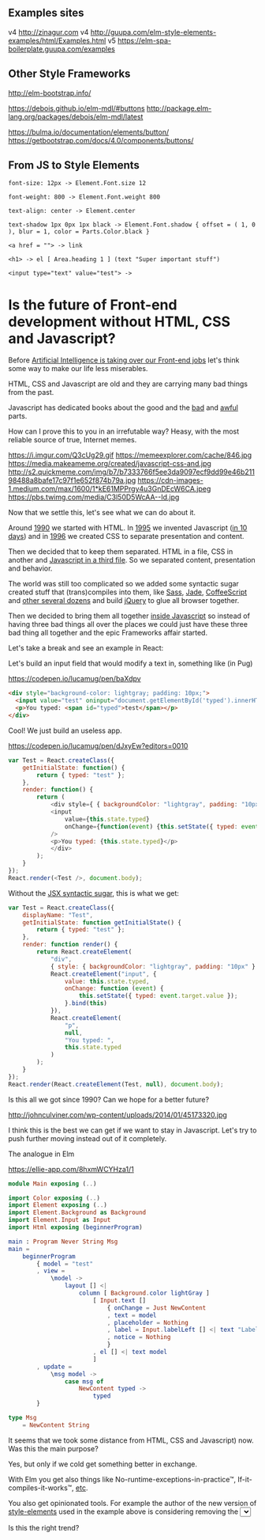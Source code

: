 ## Examples sites

v4 http://zinagur.com
v4 http://guupa.com/elm-style-elements-examples/html/Examples.html
v5 https://elm-spa-boilerplate.guupa.com/examples

## Other Style Frameworks

http://elm-bootstrap.info/

https://debois.github.io/elm-mdl/#buttons
http://package.elm-lang.org/packages/debois/elm-mdl/latest

https://bulma.io/documentation/elements/button/
https://getbootstrap.com/docs/4.0/components/buttons/

## From JS to Style Elements

```
font-size: 12px -> Element.Font.size 12

font-weight: 800 -> Element.Font.weight 800

text-align: center -> Element.center

text-shadow 1px 0px 1px black -> Element.Font.shadow { offset = ( 1, 0 ), blur = 1, color = Parts.Color.black }

<a href = ""> -> link

<h1> -> el [ Area.heading 1 ] (text "Super important stuff")

<input type="text" value="test"> ->
```


# Is the future of Front-end development without HTML, CSS and Javascript?

Before [Artificial Intelligence  is taking over our Front-end jobs](https://blog.floydhub.com/turning-design-mockups-into-code-with-deep-learning/) let's think some way to make our life less miserables.

HTML, CSS and Javascript are old and they are carrying many bad things from the past.

Javascript has dedicated books about the good and the [bad](http://archive.oreilly.com/pub/a/javascript/excerpts/javascript-good-parts/bad-parts.html) and [awful](http://archive.oreilly.com/pub/a/javascript/excerpts/javascript-good-parts/awful-parts.html) parts.

How can I prove this to you in an irrefutable way? Heasy, with the most reliable source of true, Internet memes.

https://i.imgur.com/Q3cUg29.gif
https://memeexplorer.com/cache/846.jpg
https://media.makeameme.org/created/javascript-css-and.jpg
http://s2.quickmeme.com/img/b7/b7333766f5ee3da9097ecf9dd99e46b21198488a8bafe17c97f1e652f874b79a.jpg
https://cdn-images-1.medium.com/max/1600/1*kE61MPPrgy4u3GnDEcW6CA.jpeg
https://pbs.twimg.com/media/C3l50D5WcAA--Id.jpg

Now that we settle this, let's see what we can do about it.

Around [1990](https://www.w3.org/History/1989/proposal.html) we started with HTML. In [1995](https://web.archive.org/web/20070916144913/http://wp.netscape.com/newsref/pr/newsrelease67.html) we invented Javascript ([in 10 days](https://www.computer.org/csdl/mags/co/2012/02/mco2012020007-abs.html)) and in [1996](https://www.w3.org/TR/1999/REC-CSS1-19990111) we created CSS to separate presentation and content.

Then we decided that to keep them separated. HTML in a file, CSS in another and [Javascript in a third file](https://en.wikipedia.org/wiki/Unobtrusive_JavaScript). So we separated content, presentation and behavior.

The world was still too complicated so we added some syntactic sugar created stuff that (trans)compiles into them, like  [Sass](http://sass-lang.com/), [Jade](http://jade-lang.com/), [CoffeeScript](http://coffeescript.org/) and [other several dozens](https://github.com/jashkenas/coffeescript/wiki/list-of-languages-that-compile-to-js) and build [jQuery](https://jquery.com/) to glue all browser together.

Then we decided to bring them all together [inside Javascript](https://reactjs.org/) so instead of having three bad things all over the places we could just have these three bad thing all together and the epic Frameworks affair started.

Let's take a break and see an example in React:

Let's build an input field that would modify a text in, something like (in Pug)

https://codepen.io/lucamug/pen/baXdpv

```Html
<div style="background-color: lightgray; padding: 10px;">
  <input value="test" oninput="document.getElementById('typed').innerHTML = this.value"/>
  <p>You typed: <span id="typed">test</span></p>
</div>
```

Cool! We just build an useless app.

https://codepen.io/lucamug/pen/dJxyEw?editors=0010

```Javascript
var Test = React.createClass({
    getInitialState: function() {
        return { typed: "test" };
    },
    render: function() {
        return (
            <div style={ { backgroundColor: "lightgray", padding: "10px" } } >
            <input
                value={this.state.typed}
                onChange={function(event) {this.setState({ typed: event.target.value });}.bind(this)}
            />
            <p>You typed: {this.state.typed}</p>
            </div>
        );
    }
});
React.render(<Test />, document.body);
```

Without the  [JSX syntactic sugar](https://reactjs.org/docs/jsx-in-depth.html), this is what we get:

```Javascript
var Test = React.createClass({
    displayName: "Test",
    getInitialState: function getInitialState() {
        return { typed: "test" };
    },
    render: function render() {
        return React.createElement(
            "div",
            { style: { backgroundColor: "lightgray", padding: "10px" } },
            React.createElement("input", {
                value: this.state.typed,
                onChange: function (event) {
                    this.setState({ typed: event.target.value });
                }.bind(this)
            }),
            React.createElement(
                "p",
                null,
                "You typed: ",
                this.state.typed
            )
        );
    }
});
React.render(React.createElement(Test, null), document.body);
```

Is this all we got since 1990? Can we hope for a better future?

http://johnculviner.com/wp-content/uploads/2014/01/45173320.jpg

I think this is the best we can get if we want to stay in Javascript. Let's try to push further moving instead out of it completely.

The analogue in Elm

https://ellie-app.com/8hxmWCYHza1/1

```Elm
module Main exposing (..)

import Color exposing (..)
import Element exposing (..)
import Element.Background as Background
import Element.Input as Input
import Html exposing (beginnerProgram)

main : Program Never String Msg
main =
    beginnerProgram
        { model = "test"
        , view =
            \model ->
                layout [] <|
                    column [ Background.color lightGray ]
                        [ Input.text []
                            { onChange = Just NewContent
                            , text = model
                            , placeholder = Nothing
                            , label = Input.labelLeft [] <| text "Label"
                            , notice = Nothing
                            }
                        , el [] <| text model
                        ]
        , update =
            \msg model ->
                case msg of
                    NewContent typed ->
                        typed
        }

type Msg
    = NewContent String
```

It seems that we took some distance from HTML, CSS and Javascript) now. Was this the main purpose?

Yes, but only if we cold get something better in exchange.

With Elm you get also things like No-runtime-exceptions-in-practice™, If-it-compiles-it-works™, [etc](http://elm-lang.org/).

You also get opinionated tools. For example the author of the new version of [style-elements](http://package.elm-lang.org/packages/mdgriffith/stylish-elephants/4.0.0) used in the example above is considering removing the [<select> element](https://developer.mozilla.org/en-US/docs/Web/HTML/Element/select) due to its lack of [usability](https://medium.com/@kollinz/dropdown-alternatives-for-better-mobile-forms-53e40d641b53) it doesn't help to make good Interfaces.

Is this the right trend?
